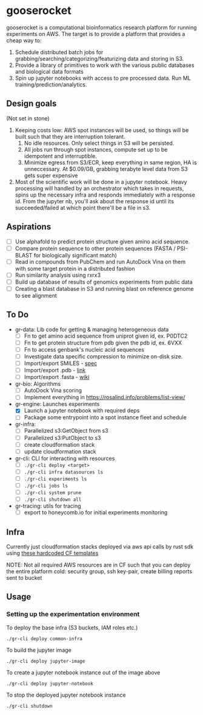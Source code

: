 # gooserocket

gooserocket is a computational bioinformatics research platform for running experiments on AWS. The target is to provide a platform that provides a cheap way to:

1. Schedule distributed batch jobs for grabbing/searching/categorizing/featurizing data and storing in S3.
2. Provide a library of primitives to work with the various public databases and biological data formats
3. Spin up jupyter notebooks with access to pre processed data. Run ML training/prediction/analytics.

## Design goals

(Not set in stone)

1. Keeping costs low: AWS spot instances will be used, so things will be built such that they are interruption tolerant.
    1. No idle resources. Only select things in S3 will be persisted.
    2. All jobs run through spot instances, compute set up to be idempotent and interruptible.
    3. Minimize egress from S3/ECR, keep everything in same region, HA is unneccessary. At \$0.09/GB, grabbing terabyte level data from S3 gets super expensive 
2. Most of the scientific work will be done in a jupyter notebook. Heavy processing will handled by an orchestrator which takes in requests, spins up the necessary infra and responds immediately with a response id. From the jupyter nb, you'll ask about the response id until its succeeded/failed at which point there'll be a file in s3.

## Aspirations

- [ ] Use alphafold to predict protein structure given amino acid sequence.
- [ ] Compare protein sequence to other protein sequences (FASTA / PSI-BLAST for biologically significant match)
- [ ] Read in compounds from PubChem and run AutoDock Vina on them with some target protein in a distributed fashion
- [ ] Run similarity analysis using rxrx3
- [ ] Build up database of results of genomics experiments from public data
- [ ] Creating a blast database in S3 and running blast on reference genome to see alignment

## To Do

- gr-data: Lib code for getting & managing heterogeneous data
    * [ ] Fn to get amino acid sequence from uniprot given id, ex. P0DTC2
    * [ ] Fn to get protein structure from pdb given the pdb id, ex. 6VXX
    * [ ] Fn to access genbank's nucleic acid sequences
    * [ ] Investigate data specific compression to minimize on-disk size.
    * [ ] Import/export SMILES - [spec](http://opensmiles.org/opensmiles.html)
    * [ ] Import/export .pdb - [link](https://www.cgl.ucsf.edu/chimera/docs/UsersGuide/tutorials/pdbintro.html)
    * [ ] Import/export .fasta - [wiki](https://en.wikipedia.org/wiki/FASTA_format)
- gr-bio: Algorithms
    * [ ] AutoDock Vina scoring
    * [ ] Implement everything in https://rosalind.info/problems/list-view/
- gr-engine: Launches experiments
    * [x] Launch a jupyter notebook with required deps
    * [ ] Package some entrypoint into a spot instance fleet and schedule
- gr-infra:
    * [ ] Parallelized s3:GetObject from s3
    * [ ] Parallelized s3:PutObject to s3
    * [ ] create cloudformation stack
    * [ ] update cloudformation stack
- gr-cli: CLI for interacting with resources
    * [ ] `./gr-cli deploy <target>`
    * [ ] `./gr-cli infra datasources ls`
    * [ ] `./gr-cli experiments ls`
    * [ ] `./gr-cli jobs ls`
    * [ ] `./gr-cli system prune`
    * [ ] `./gr-cli shutdown all`
- gr-tracing: utils for tracing
    * [ ] export to honeycomb.io for initial experiments monitoring

## Infra

Currently just cloudformation stacks deployed via aws api calls by rust sdk using [these hardcoded CF templates](https://github.com/eltonlaw/gooserocket/tree/main/assets)

NOTE: Not all required AWS resources are in CF such that you can deploy the entire platform cold:  security group, ssh key-pair, create billing reports sent to bucket

## Usage

### Setting up the experimentation environment

To deploy the base infra (S3 buckets, IAM roles etc.)

    ./gr-cli deploy common-infra

To build the jupyter image

    ./gr-cli deploy jupyter-image

To create a jupyter notebook instance out of the image above

    ./gr-cli deploy jupyter-notebook

To stop the deployed jupyter notebook instance

    ./gr-cli shutdown
